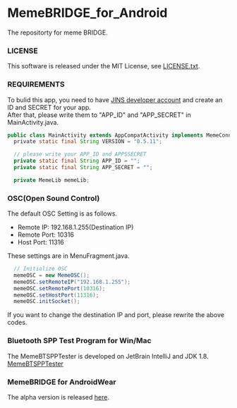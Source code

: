 # MemeBRIDGE_for_Android
The repositorty for meme BRIDGE.

### LICENSE
This software is released under the MIT License, see [LICENSE.txt](https://github.com/jins-meme/MemeBRIDGE_for_Android/blob/master/LICENSE.txt).

### REQUIREMENTS
To bulid this app, you need to have [JINS developer account](https://developers.jins.com/en/) and create an ID and SECRET for your app.  
After that, please write them to "APP_ID" and "APP_SECRET" in MainActivity.java.
```java:MainActivity.java
public class MainActivity extends AppCompatActivity implements MemeConnectListener {
  private static final String VERSION = "0.5.11";

  // please write your APP_ID and APPSSECRET
  private static final String APP_ID = "";
  private static final String APP_SECRET = "";

  private MemeLib memeLib;
```

### OSC(Open Sound Control)
The default OSC Setting is as follows.
* Remote IP: 192.168.1.255(Destination IP)
* Remote Port: 10316
* Host Port: 11316

These settings are in MenuFragment.java.
```java:MenuFragment.java
  // Initialize OSC
  memeOSC = new MemeOSC();
  memeOSC.setRemoteIP("192.168.1.255");
  memeOSC.setRemotePort(10316);
  memeOSC.setHostPort(11316);
  memeOSC.initSocket();
```
If you want to change the destination IP and port, please rewrite the above codes.

### Bluetooth SPP Test Program for Win/Mac
The MemeBTSPPTester is developed on JetBrain IntelliJ and JDK 1.8.  
[MemeBTSPPTester](https://github.com/tkrworks/MemeBTSPPTester)

### MemeBRIDGE for AndroidWear
The alpha version is released [here](https://github.com/tkrworks/MemeBRIDGE_for_AndroidWear).
